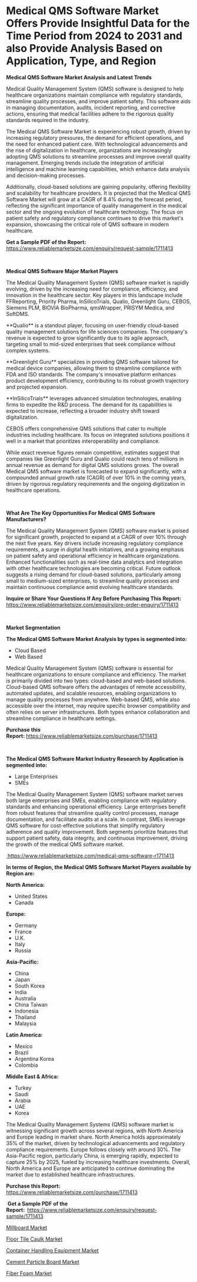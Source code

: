 <p><h1>Medical QMS Software Market Offers Provide Insightful Data for the Time Period from 2024 to 2031 and also Provide Analysis Based on Application, Type, and Region</h1></p><p><strong>Medical QMS Software Market Analysis and Latest Trends</strong></p>
<p><p>Medical Quality Management System (QMS) software is designed to help healthcare organizations maintain compliance with regulatory standards, streamline quality processes, and improve patient safety. This software aids in managing documentation, audits, incident reporting, and corrective actions, ensuring that medical facilities adhere to the rigorous quality standards required in the industry.</p><p>The Medical QMS Software Market is experiencing robust growth, driven by increasing regulatory pressures, the demand for efficient operations, and the need for enhanced patient care. With technological advancements and the rise of digitalization in healthcare, organizations are increasingly adopting QMS solutions to streamline processes and improve overall quality management. Emerging trends include the integration of artificial intelligence and machine learning capabilities, which enhance data analysis and decision-making processes. </p><p>Additionally, cloud-based solutions are gaining popularity, offering flexibility and scalability for healthcare providers. It is projected that the Medical QMS Software Market will grow at a CAGR of 8.4% during the forecast period, reflecting the significant importance of quality management in the medical sector and the ongoing evolution of healthcare technology. The focus on patient safety and regulatory compliance continues to drive this market's expansion, showcasing the critical role of QMS software in modern healthcare.</p></p>
<p><strong>Get a Sample PDF of the Report:&nbsp;</strong> <a href="https://www.reliablemarketsize.com/enquiry/request-sample/1711413?utm_campaign=1592&utm_medium=2&utm_source=Github&utm_content=ia&utm_term=22102024&utm_id=medical-qms-software">https://www.reliablemarketsize.com/enquiry/request-sample/1711413</a></p>
<p>&nbsp;</p>
<p><strong>Medical QMS Software Major Market Players</strong></p>
<p><p>The Medical Quality Management System (QMS) software market is rapidly evolving, driven by the increasing need for compliance, efficiency, and innovation in the healthcare sector. Key players in this landscape include FFReporting, Priority Pharma, InSilicoTrials, Qualio, Greenlight Guru, CEBOS, Siemens PLM, BIOVIA BioPharma, qmsWrapper, PRISYM Medica, and SoftDMS.</p><p>**Qualio** is a standout player, focusing on user-friendly cloud-based quality management solutions for life sciences companies. The company's revenue is expected to grow significantly due to its agile approach, targeting small to mid-sized enterprises that seek compliance without complex systems.</p><p>**Greenlight Guru** specializes in providing QMS software tailored for medical device companies, allowing them to streamline compliance with FDA and ISO standards. The company's innovative platform enhances product development efficiency, contributing to its robust growth trajectory and projected expansion.</p><p>**InSilicoTrials** leverages advanced simulation technologies, enabling firms to expedite the R&D process. The demand for its capabilities is expected to increase, reflecting a broader industry shift toward digitalization.</p><p>CEBOS offers comprehensive QMS solutions that cater to multiple industries including healthcare. Its focus on integrated solutions positions it well in a market that prioritizes interoperability and compliance.</p><p>While exact revenue figures remain competitive, estimates suggest that companies like Greenlight Guru and Qualio could reach tens of millions in annual revenue as demand for digital QMS solutions grows. The overall Medical QMS software market is forecasted to expand significantly, with a compounded annual growth rate (CAGR) of over 10% in the coming years, driven by rigorous regulatory requirements and the ongoing digitization in healthcare operations.</p></p>
<p>&nbsp;</p>
<p><strong>What Are The Key Opportunities For Medical QMS Software Manufacturers?</strong></p>
<p><p>The Medical Quality Management System (QMS) software market is poised for significant growth, projected to expand at a CAGR of over 10% through the next five years. Key drivers include increasing regulatory compliance requirements, a surge in digital health initiatives, and a growing emphasis on patient safety and operational efficiency in healthcare organizations. Enhanced functionalities such as real-time data analytics and integration with other healthcare technologies are becoming critical. Future outlook suggests a rising demand for cloud-based solutions, particularly among small to medium-sized enterprises, to streamline quality processes and maintain continuous compliance amid evolving healthcare standards.</p></p>
<p><strong>Inquire or Share Your Questions If Any Before Purchasing This Report:</strong> <a href="https://www.reliablemarketsize.com/enquiry/pre-order-enquiry/1711413?utm_campaign=1592&utm_medium=2&utm_source=Github&utm_content=ia&utm_term=22102024&utm_id=medical-qms-software">https://www.reliablemarketsize.com/enquiry/pre-order-enquiry/1711413</a></p>
<p>&nbsp;</p>
<p><strong>Market Segmentation</strong></p>
<p><strong>The Medical QMS Software Market Analysis by types is segmented into:</strong></p>
<p><ul><li>Cloud Based</li><li>Web Based</li></ul></p>
<p><p>Medical Quality Management System (QMS) software is essential for healthcare organizations to ensure compliance and efficiency. The market is primarily divided into two types: cloud-based and web-based solutions. Cloud-based QMS software offers the advantages of remote accessibility, automated updates, and scalable resources, enabling organizations to manage quality processes from anywhere. Web-based QMS, while also accessible over the internet, may require specific browser compatibility and often relies on server infrastructures. Both types enhance collaboration and streamline compliance in healthcare settings.</p></p>
<p><strong>Purchase this Report:&nbsp;</strong><a href="https://www.reliablemarketsize.com/purchase/1711413?utm_campaign=1592&utm_medium=2&utm_source=Github&utm_content=ia&utm_term=22102024&utm_id=medical-qms-software">https://www.reliablemarketsize.com/purchase/1711413</a></p>
<p>&nbsp;</p>
<p><strong>The Medical QMS Software Market Industry Research by Application is segmented into:</strong></p>
<p><ul><li>Large Enterprises</li><li>SMEs</li></ul></p>
<p><p>The Medical Quality Management System (QMS) software market serves both large enterprises and SMEs, enabling compliance with regulatory standards and enhancing operational efficiency. Large enterprises benefit from robust features that streamline quality control processes, manage documentation, and facilitate audits at a scale. In contrast, SMEs leverage QMS software for cost-effective solutions that simplify regulatory adherence and quality improvement. Both segments prioritize features that support patient safety, data integrity, and continuous improvement, driving the growth of the medical QMS software market.</p></p>
<p><a href="https://www.reliablemarketsize.com/medical-qms-software-r1711413?utm_campaign=1592&utm_medium=2&utm_source=Github&utm_content=ia&utm_term=22102024&utm_id=medical-qms-software">&nbsp;https://www.reliablemarketsize.com/medical-qms-software-r1711413</a></p>
<p><strong>In terms of Region, the Medical QMS Software Market Players available by Region are:</strong></p>
<p>
    <p> <strong> North America: </strong>
        <ul>
            <li>United States</li>
            <li>Canada</li>
        </ul>
        </p> 
    <p> <strong> Europe: </strong>
        <ul>
            <li>Germany</li>
            <li>France</li>
            <li>U.K.</li>
            <li>Italy</li>
            <li>Russia</li>
        </ul>
        </p> 
    <p> <strong> Asia-Pacific: </strong>
        <ul>
            <li>China</li>
            <li>Japan</li>
            <li>South Korea</li>
            <li>India</li>
            <li>Australia</li>
            <li>China Taiwan</li>
            <li>Indonesia</li>
            <li>Thailand</li>
            <li>Malaysia</li>
        </ul>
        </p> 
    <p> <strong> Latin America: </strong>
        <ul>
            <li>Mexico</li>
            <li>Brazil</li>
            <li>Argentina Korea</li>
            <li>Colombia</li>
        </ul>
        </p> 
    <p> <strong> Middle East & Africa: </strong>
        <ul>
            <li>Turkey</li>
            <li>Saudi</li>
            <li>Arabia</li>
            <li>UAE</li>
            <li>Korea</li>
        </ul>
    </p>
    </p>
<p><p>The Medical Quality Management Systems (QMS) software market is witnessing significant growth across several regions, with North America and Europe leading in market share. North America holds approximately 35% of the market, driven by technological advancements and regulatory compliance requirements. Europe follows closely with around 30%. The Asia-Pacific region, particularly China, is emerging rapidly, expected to capture 25% by 2025, fueled by increasing healthcare investments. Overall, North America and Europe are anticipated to continue dominating the market due to established healthcare infrastructures.</p></p>
<p><strong>Purchase this Report: </strong><a href="https://www.reliablemarketsize.com/purchase/1711413?utm_campaign=1592&utm_medium=2&utm_source=Github&utm_content=ia&utm_term=22102024&utm_id=medical-qms-software">https://www.reliablemarketsize.com/purchase/1711413</a></p>
<p>&nbsp;<strong>Get a Sample PDF of the Report:&nbsp;&nbsp;</strong><a href="https://www.reliablemarketsize.com/enquiry/request-sample/1711413?utm_campaign=1592&utm_medium=2&utm_source=Github&utm_content=ia&utm_term=22102024&utm_id=medical-qms-software">https://www.reliablemarketsize.com/enquiry/request-sample/1711413</a></p>
<p><strong></strong></p>
<p><p><a href="https://www.linkedin.com/pulse/future-millboard-market-global-forecast-trends-2024-2031-stokks-tuhje?utm_campaign=1592&utm_medium=2&utm_source=Github&utm_content=ia&utm_term=22102024&utm_id=medical-qms-software">Millboard Market</a></p><p><a href="https://www.linkedin.com/pulse/in-depth-floor-tile-caulk-market-review-size-share-14cagr-growth-jspxe?utm_campaign=1592&utm_medium=2&utm_source=Github&utm_content=ia&utm_term=22102024&utm_id=medical-qms-software">Floor Tile Caulk Market</a></p><p><a href="https://issuu.com/reportprime-2/docs/container-handling-equipment-market_184ed6965cfd68?utm_campaign=1592&utm_medium=2&utm_source=Github&utm_content=ia&utm_term=22102024&utm_id=medical-qms-software">Container Handling Equipment Market</a></p><p><a href="https://www.linkedin.com/pulse/global-cement-particle-board-market-sector2024-2031-metrics-zzxne?utm_campaign=1592&utm_medium=2&utm_source=Github&utm_content=ia&utm_term=22102024&utm_id=medical-qms-software">Cement Particle Board Market</a></p><p><a href="https://www.linkedin.com/pulse/fiber-foam-industry-insights-report-analyzing-market-trends-tcbye?utm_campaign=1592&utm_medium=2&utm_source=Github&utm_content=ia&utm_term=22102024&utm_id=medical-qms-software">Fiber Foam Market</a></p></p>